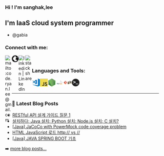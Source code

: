 ### Hi ! I'm sanghak,lee

## I'm IaaS cloud system programmer
- @gabia

### Connect with me:

[<img align="left" alt="mailto:code.ryan.lee@gmail.com" width="22px" src="https://cdn.jsdelivr.net/npm/simple-icons@v3/icons/gmail.svg" />][gmail]
[<img align="left" alt="sanghaklee.tistory.com" width="22px" src="https://raw.githubusercontent.com/iconic/open-iconic/master/svg/globe.svg" />][website]
[<img align="left" alt="linkedin | LinkedIn" width="22px" src="https://cdn.jsdelivr.net/npm/simple-icons@v3/icons/linkedin.svg" />][linkedin]
[<img align="left" alt="stackshare" width="22px" src="https://cdn.jsdelivr.net/npm/simple-icons@v3/icons/stackshare.svg" />][stackshare]

<br />

### Languages and Tools:

[<img align="left" alt="Visual Studio Code" width="26px" src="https://raw.githubusercontent.com/github/explore/80688e429a7d4ef2fca1e82350fe8e3517d3494d/topics/visual-studio-code/visual-studio-code.png" />][webdevplaylist]
[<img align="left" alt="JavaScript" width="26px" src="https://raw.githubusercontent.com/github/explore/80688e429a7d4ef2fca1e82350fe8e3517d3494d/topics/javascript/javascript.png" />][jsplaylist]
[<img align="left" alt="Node.js" width="26px" src="https://raw.githubusercontent.com/github/explore/80688e429a7d4ef2fca1e82350fe8e3517d3494d/topics/nodejs/nodejs.png" />][webdevplaylist]
[<img align="left" alt="MySQL" width="26px" src="https://raw.githubusercontent.com/github/explore/80688e429a7d4ef2fca1e82350fe8e3517d3494d/topics/mysql/mysql.png" />][webdevplaylist]
[<img align="left" alt="Git" width="26px" src="https://raw.githubusercontent.com/github/explore/80688e429a7d4ef2fca1e82350fe8e3517d3494d/topics/git/git.png" />][webdevplaylist]
[<img align="left" alt="Terminal" width="26px" src="https://raw.githubusercontent.com/github/explore/80688e429a7d4ef2fca1e82350fe8e3517d3494d/topics/terminal/terminal.png" />][webdevplaylist]

<br />
<br />

---

### 📕 Latest Blog Posts

<!-- BLOG-POST-LIST:START -->
- [RESTful API 설계 가이드 질문 1](https://sanghaklee.tistory.com/70)
- [설치하다; Java 설치; Python 설치; Node.js 설치; C 설치?](https://sanghaklee.tistory.com/69)
- [[Java] JaCoCo with PowerMock code coverage problem](https://sanghaklee.tistory.com/68)
- [HTML JavaScript 로드 http:// vs //](https://sanghaklee.tistory.com/66)
- [[Java] JAVA SPRING BOOT 기초](https://sanghaklee.tistory.com/65)
<!-- BLOG-POST-LIST:END -->

➡️ [more blog posts...](https://sanghaklee.tistory.com)


[gmail]: mailto:code.ryan.lee@gmail.com
[website]: https://sanghaklee.tistory.com
[linkedin]: https://linkedin.com/in/sanghak-lee-79772111a/
[stackshare]: https://stackshare.io/SangHakLee

[webdevplaylist]: https://www.youtube.com/playlist?list=PLkwxH9e_vrAJ0WbEsFA9W3I1W-g_BTsbt
[jsplaylist]: https://www.youtube.com/playlist?list=PLkwxH9e_vrALRJKu7wfXby3MKeflhTu6B
[cssplaylist]: https://www.youtube.com/playlist?list=PLkwxH9e_vrALSdvZuEh6gqQdmDoDIoqz4
[reactplaylist]: https://www.youtube.com/playlist?list=PLkwxH9e_vrAK4TdffpxKY3QGyHCpxFcQ0
